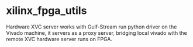 # xilinx_fpga_utils
Hardware XVC server works with Gulf-Stream
run python driver on the Vivado machine, it servers as a proxy server, bridging local vivado with the remote XVC hardware server runs on FPGA.

